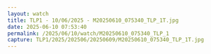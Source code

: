 ```yaml
---
layout: watch
title: TLP1 - 10/06/2025 - M20250610_075340_TLP_1T.jpg
date: 2025-06-10 07:53:40
permalink: /2025/06/10/watch/M20250610_075340_TLP_1
capture: TLP1/2025/202506/20250609/M20250610_075340_TLP_1T.jpg
---
```

